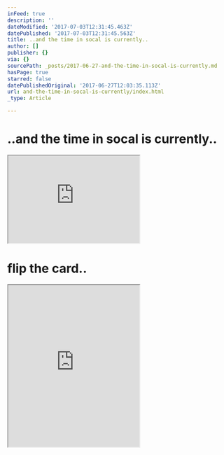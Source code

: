 ```yaml
---
inFeed: true
description: ''
dateModified: '2017-07-03T12:31:45.463Z'
datePublished: '2017-07-03T12:31:45.563Z'
title: ..and the time in socal is currently..
author: []
publisher: {}
via: {}
sourcePath: _posts/2017-06-27-and-the-time-in-socal-is-currently.md
hasPage: true
starred: false
datePublishedOriginal: '2017-06-27T12:03:35.113Z'
url: and-the-time-in-socal-is-currently/index.html
_type: Article

---
```

# ..and the time in socal is currently..

<iframe src="https://the-grid.github.io/ed-userhtml/?g=eJwlzUEOgyAUhOGrEJJ2p1iTbhqxcdNV79AgToFUsIGnJJ6-pC7_xTfTuXdUHixFLbkl-qabEDnneoejDTFp6zCuwdQBJPS86E-V3WRA1SGrrb3PKphVGUiEMzmPfQmQg0d0Wp3ax3NJryEYzEicFUxW8kvTnDizcMZSqWvD2X9uXOKEKHnpBOULSX0njqv-B14nPOU" height="200" style=""></iframe>

# flip the card..

<iframe src="https://the-grid.github.io/ed-userhtml/?g=eJydVlFz4jYQfg6_QuNMJ2QGG2OO5M4mzE0f-tQ-9alPN7IkbDWy5EoCknT637uSbcA-cO5CBmztalf77X670drYV8E2k2greB0SJS3mkmn07wSh8MDyZ27DmmlTM2L5nqVoEcdx5pSVeruiUZflF4STm1xpynSK4voFGSU4RbeEkGzyH-gGMaWl2kNkXgq-ZgiB08GeqL8HYNzcdDCsxtJsla5SpJXFlv01XXyOKSvuM7fL4RnbgpCHNu5lVAuYBuHOIFINC3jmmDy7cA-c2jJFyxgyAjYl40VpYb3y685Fi60HjVuuJGQyejDZ5HvUoa90imrNDNN7Fi6pK8AJ98C-l4-Lxr4AXUoG1urdgy9YvWdSq85AM4EdkdqMDHLYYXfrLSYs3HPDcy64fU1RySllskM4usWjG3cyqj2PGOdA751lDqaqATK8CLa1_s1nEqGmGUKNKd-ZFCUrV3Kn8D81ppTLwvdK1oj6ZHGSPl_Q5JQflxgXbaHVTtIU7bSYltbWJp3PD4dDlOcc5xFR1dwowrGo5hxTRnIS1bK4RzH8SRVqVjNsIfa3kEvKXiDKpgbD3I92wg8023utNqbsA72l8CGrM6qgSOKKuWi3sAoNfwOuJawCt5SbWmCoIZcCOjTMhSLPWd-hLnI8TT7P0PITfB9nQN8vLiSihIJRdvuwWHxKHrPW-xZXXIDDENe1YKF5NZZVM_QruH_-A5M__fo32AkGxxJD5WFE-gkwIMWqFVqrqrTb0xDpYfVLdo1y7AVwlpiqg-u2BauOv_EKHrfL5dJPg2vVm4bjtTvqL1fuZH5d1bEoFKpQrjjXmyeJz3F_aRZtMyyS_uTs1j_H_X80feOFvMj9Y6CWW3Gi0aE9MFeCnrFhQZIkWV0tjIOzOkfjBoNuPMVd5bCAWFJEmLRMf4RYQ54fO7a-mugjxR5_NrrToEJJO5h6AWMNKXZS32Fdnbq4cOoA-AsIQsMkOpk_EyaT0rgJWirJWlM3hS2jH7RuLg99266Z37PF_mLzoYPX8_YSNllTvkdEYGOegv5NIUDwpnakNBZr-xTYkpvI7_ydGxtZVRSCTe88grv7LNjAmUNvcGnw8oHGTcRWDhpTY9mp3JQMNv7fAMQIitZ6DubfO3J8OvkZKJpeCTZrjErNtk_BefvZA7dAHd-A_rQAAcqCAc5vucAS3H5to8Cbs9PhmHrz985YVDFjuLwDarkGh1whWzJUaE6jaJ1rNN9gCqyTX4-dvp7XV2N1Ayg4P-j42r40j_8BPM6NPg" height="370" style=""></iframe>